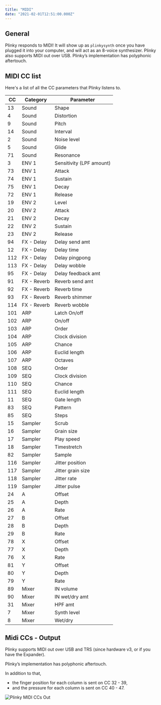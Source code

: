 ```yaml
---
title: "MIDI"
date: "2021-02-01T12:51:00.000Z"
---
```


## General

Plinky responds to MIDI! It will show up as `plinkysynth` once you have plugged it into your computer, and will act as an 8-voice synthesizer. Plinky also supports MIDI out over USB. Plinky’s implementation has polyphonic aftertouch.

## MIDI CC list

Here's a list of all the CC parameters that Plinky listens to.

CC| Category | Parameter
--|------|-----------
13 | Sound | Shape
4 | Sound | Distortion
9 | Sound | Pitch
14 | Sound | Interval
2 | Sound | Noise level
5 | Sound | Glide
71 | Sound | Resonance
3 | ENV 1 | Sensitivity (LPF amount)
73 | ENV 1 | Attack
74 | ENV 1 | Sustain
75 | ENV 1 | Decay
72 | ENV 1 | Release
19 | ENV 2 | Level
20 | ENV 2 | Attack
21 | ENV 2 | Decay
22 | ENV 2 | Sustain
23 | ENV 2 | Release
94 | FX - Delay | Delay send amt
12 | FX - Delay | Delay time
112 | FX - Delay | Delay pingpong
113 | FX - Delay | Delay wobble
95 | FX - Delay | Delay feedback amt
91 | FX - Reverb | Reverb send amt
92 | FX - Reverb | Reverb time
93 | FX - Reverb | Reverb shimmer
114 | FX - Reverb | Reverb wobble
101 | ARP | Latch On/off
102 | ARP | On/off
103 | ARP | Order
104 | ARP | Clock division
105 | ARP | Chance
106 | ARP | Euclid length
107 | ARP | Octaves
108 | SEQ | Order
109 | SEQ | Clock division
110 | SEQ | Chance
111 | SEQ | Euclid length
11 | SEQ | Gate length
83 | SEQ | Pattern
85 | SEQ | Steps
15 | Sampler | Scrub
16 | Sampler | Grain size
17 | Sampler | Play speed
18 | Sampler | Timestretch
82 | Sampler | Sample
116 | Sampler | Jitter position
117 | Sampler | Jitter grain size
118 | Sampler | Jitter rate
119 | Sampler | Jitter pulse
24 | A | Offset
25 | A | Depth
26 | A | Rate
27 | B | Offset
28 | B | Depth
29 | B | Rate
78 | X | Offset
77 | X | Depth
76 | X | Rate
81 | Y | Offset
80 | Y | Depth
79 | Y | Rate
89 | Mixer | IN volume
90 | Mixer | IN wet/dry amt
31 | Mixer | HPF amt
7 | Mixer | Synth level
8 | Mixer | Wet/dry

## Midi CCs - Output
Plinky supports MIDI out over USB and TRS (since hardware v3, or if you have the Expander). 

Plinky’s implementation has polyphonic aftertouch.

In addition to that, 
- the finger position for each column is sent on CC 32 - 39, 
- and the pressure for each column is sent on CC 40 - 47.

<img src="/expander-manual/Plinky_Expander_MIDI-CCs_Out.png" alt="Plinky MIDI CCs Out" style="max-width: 100%;">

